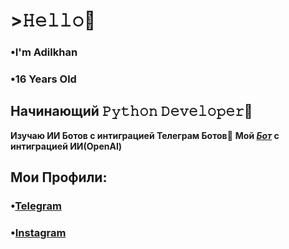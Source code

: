 # >𝙷𝚎𝚕𝚕𝚘👋
 ### **•I'm Adilkhan**
 ### **•16 Years Old**
## Начинающий 𝙿𝚢𝚝𝚑𝚘𝚗 𝙳𝚎𝚟𝚎𝚕𝚘𝚙𝚎𝚛🐍
**Изучаю ИИ Ботов с интиграцией Телеграм Ботов🤖**
**Мой [*Бот*](https://t.me/adll001bot) с интиграцией ИИ(OpenAI)**
## Мои Профили:
### •[Telegram](https://t.me/yerikoov)
### •[Instagram](https://instagram.com/yerikoov)
